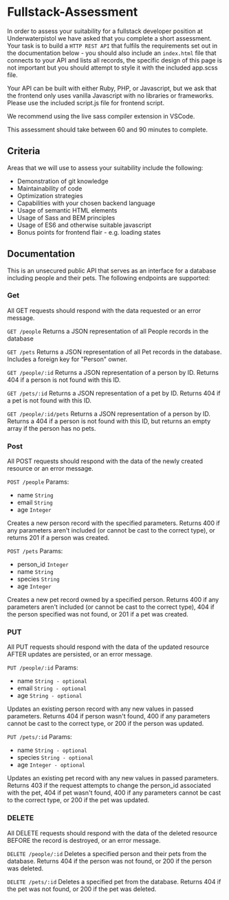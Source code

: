 # Fullstack-Assessment

In order to assess your suitability for a fullstack developer position at Underwaterpistol we have asked that you complete a short assessment. Your task is to build a `HTTP REST API` that fulfils the requirements set out in the documentation below - you should also include an `index.html` file that connects to your API and lists all records, the specific design of this page is not important but you should attempt to style it with the included app.scss file.

Your API can be built with either Ruby, PHP, or Javascript, but we ask that the frontend only uses vanilla Javascript with no libraries or frameworks. Please use the included script.js file for frontend script.

We recommend using the live sass compiler extension in VSCode.

This assessment should take between 60 and 90 minutes to complete.

## Criteria 

Areas that we will use to assess your suitability include the following:
* Demonstration of git knowledge
* Maintainability of code
* Optimization strategies
* Capabilities with your chosen backend language
* Usage of semantic HTML elements
* Usage of Sass and BEM principles
* Usage of ES6 and otherwise suitable javascript
* Bonus points for frontend flair - e.g. loading states

## Documentation

This is an unsecured public API that serves as an interface for a database including people and their pets. The following endpoints are supported:

### Get

All GET requests should respond with the data requested or an error message.

`GET /people`
Returns a JSON representation of all People records in the database

`GET /pets`
Returns a JSON representation of all Pet records in the database. Includes a foreign key for "Person" owner.

`GET /people/:id`
Returns a JSON representation of a person by ID. Returns 404 if a person is not found with this ID.

`GET /pets/:id`
Returns a JSON representation of a pet by ID. Returns 404 if a pet is not found with this ID.

`GET /people/:id/pets`
Returns a JSON representation of a person by ID. Returns a 404 if a person is not found with this ID, but returns an empty array if the person has no pets.

### Post

All POST requests should respond with the data of the newly created resource or an error message.

`POST /people`
Params:
* name `String`
* email `String`
* age `Integer`

Creates a new person record with the specified parameters. Returns 400 if any parameters aren't included (or cannot be cast to the correct type), or returns 201 if a person was created.

`POST /pets`
Params:
* person_id `Integer`
* name `String`
* species `String`
* age `Integer`

Creates a new pet record owned by a specified person. Returns 400 if any parameters aren't included (or cannot be cast to the correct type), 404 if the person specified was not found, or 201 if a pet was created.

### PUT

All PUT requests should respond with the data of the updated resource AFTER updates are persisted, or an error message.

`PUT /people/:id`
Params:
* name `String - optional`
* email `String - optional`
* age `String - optional`

Updates an existing person record with any new values in passed parameters. Returns 404 if person wasn't found, 400 if any parameters cannot be cast to the correct type, or 200 if the person was updated. 

`PUT /pets/:id`
Params:
* name `String - optional`
* species `String - optional`
* age `Integer - optional`

Updates an existing pet record with any new values in passed parameters. Returns 403 if the request attempts to change the person_id associated with the pet, 404 if pet wasn't found, 400 if any parameters cannot be cast to the correct type, or 200 if the pet was updated. 

### DELETE

All DELETE requests should respond with the data of the deleted resource BEFORE the record is destroyed, or an error message.

`DELETE /people/:id`
Deletes a specified person and their pets from the database. Returns 404 if the person was not found, or 200 if the person was deleted.

`DELETE /pets/:id`
Deletes a specified pet from the database. Returns 404 if the pet was not found, or 200 if the pet was deleted.
